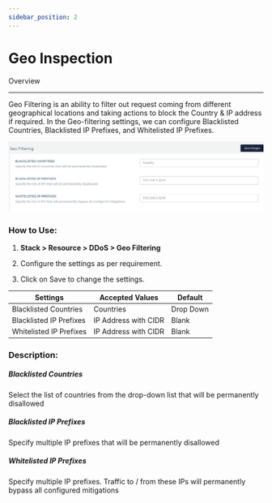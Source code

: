 ```yaml
---
sidebar_position: 2
---
```


# Geo Inspection

Overview

---

Geo Filtering is an ability to filter out request coming from different geographical locations and taking actions to block the Country & IP address if required. In the Geo-filtering settings, we can configure Blacklisted Countries, Blacklisted IP Prefixes, and Whitelisted IP Prefixes.

![geo_filtering](\img\ddos\v6\docs\ddos21.png)

### **How to Use:**

1. **Stack > Resource > DDoS > Geo Filtering**

2. Configure the settings as per requirement.

3. Click on Save to change the settings.

| Settings                | Accepted Values      | Default   |
|-------------------------|----------------------|-----------|
| Blacklisted Countries   | Countries            | Drop Down |
| Blacklisted IP Prefixes | IP Address with CIDR | Blank     |
| Whitelisted IP Prefixes | IP Address with CIDR | Blank     |

### **Description:**

##### **Blacklisted Countries**

Select the list of countries from the drop-down list that will be permanently disallowed

##### **Blacklisted IP Prefixes**

Specify multiple IP prefixes that will be permanently disallowed

##### **Whitelisted IP Prefixes**

Specify multiple IP prefixes. Traffic to / from these IPs will permanently bypass all configured mitigations